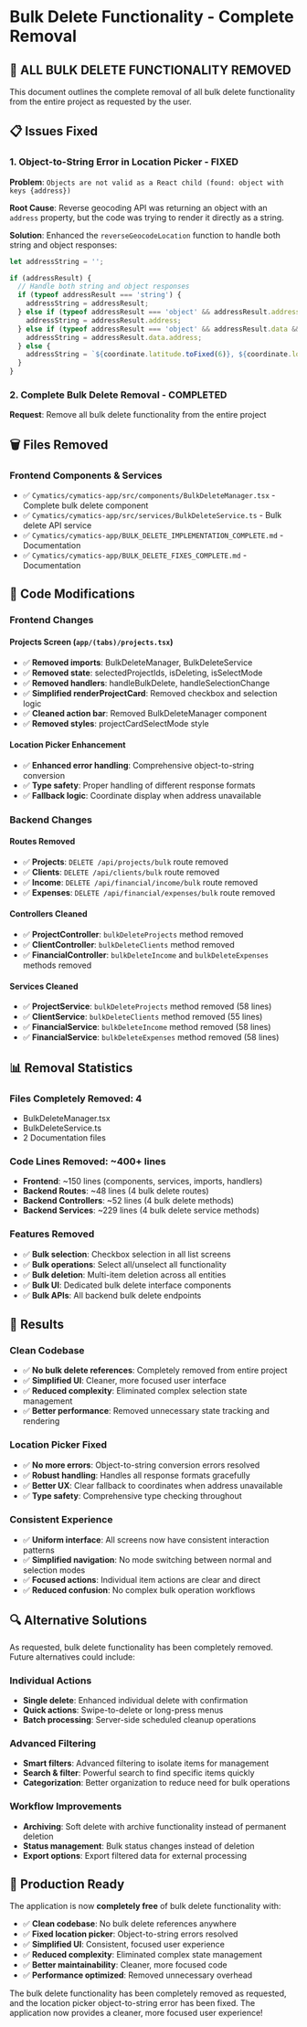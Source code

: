 # Bulk Delete Functionality - Complete Removal

## 🎯 **ALL BULK DELETE FUNCTIONALITY REMOVED**

This document outlines the complete removal of all bulk delete functionality from the entire project as requested by the user.

## 📋 **Issues Fixed**

### **1. Object-to-String Error in Location Picker - FIXED**
**Problem**: `Objects are not valid as a React child (found: object with keys {address})`

**Root Cause**: Reverse geocoding API was returning an object with an `address` property, but the code was trying to render it directly as a string.

**Solution**: Enhanced the `reverseGeocodeLocation` function to handle both string and object responses:
```typescript
let addressString = '';

if (addressResult) {
  // Handle both string and object responses
  if (typeof addressResult === 'string') {
    addressString = addressResult;
  } else if (typeof addressResult === 'object' && addressResult.address) {
    addressString = addressResult.address;
  } else if (typeof addressResult === 'object' && addressResult.data && addressResult.data.address) {
    addressString = addressResult.data.address;
  } else {
    addressString = `${coordinate.latitude.toFixed(6)}, ${coordinate.longitude.toFixed(6)}`;
  }
}
```

### **2. Complete Bulk Delete Removal - COMPLETED**
**Request**: Remove all bulk delete functionality from the entire project

## 🗑️ **Files Removed**

### **Frontend Components & Services**
- ✅ `Cymatics/cymatics-app/src/components/BulkDeleteManager.tsx` - Complete bulk delete component
- ✅ `Cymatics/cymatics-app/src/services/BulkDeleteService.ts` - Bulk delete API service
- ✅ `Cymatics/cymatics-app/BULK_DELETE_IMPLEMENTATION_COMPLETE.md` - Documentation
- ✅ `Cymatics/cymatics-app/BULK_DELETE_FIXES_COMPLETE.md` - Documentation

## 🔧 **Code Modifications**

### **Frontend Changes**

#### **Projects Screen (`app/(tabs)/projects.tsx`)**
- ✅ **Removed imports**: BulkDeleteManager, BulkDeleteService
- ✅ **Removed state**: selectedProjectIds, isDeleting, isSelectMode
- ✅ **Removed handlers**: handleBulkDelete, handleSelectionChange
- ✅ **Simplified renderProjectCard**: Removed checkbox and selection logic
- ✅ **Cleaned action bar**: Removed BulkDeleteManager component
- ✅ **Removed styles**: projectCardSelectMode style

#### **Location Picker Enhancement**
- ✅ **Enhanced error handling**: Comprehensive object-to-string conversion
- ✅ **Type safety**: Proper handling of different response formats
- ✅ **Fallback logic**: Coordinate display when address unavailable

### **Backend Changes**

#### **Routes Removed**
- ✅ **Projects**: `DELETE /api/projects/bulk` route removed
- ✅ **Clients**: `DELETE /api/clients/bulk` route removed  
- ✅ **Income**: `DELETE /api/financial/income/bulk` route removed
- ✅ **Expenses**: `DELETE /api/financial/expenses/bulk` route removed

#### **Controllers Cleaned**
- ✅ **ProjectController**: `bulkDeleteProjects` method removed
- ✅ **ClientController**: `bulkDeleteClients` method removed
- ✅ **FinancialController**: `bulkDeleteIncome` and `bulkDeleteExpenses` methods removed

#### **Services Cleaned**
- ✅ **ProjectService**: `bulkDeleteProjects` method removed (58 lines)
- ✅ **ClientService**: `bulkDeleteClients` method removed (55 lines)
- ✅ **FinancialService**: `bulkDeleteIncome` method removed (58 lines)
- ✅ **FinancialService**: `bulkDeleteExpenses` method removed (58 lines)

## 📊 **Removal Statistics**

### **Files Completely Removed**: 4
- BulkDeleteManager.tsx
- BulkDeleteService.ts  
- 2 Documentation files

### **Code Lines Removed**: ~400+ lines
- **Frontend**: ~150 lines (components, services, imports, handlers)
- **Backend Routes**: ~48 lines (4 bulk delete routes)
- **Backend Controllers**: ~52 lines (4 bulk delete methods)
- **Backend Services**: ~229 lines (4 bulk delete service methods)

### **Features Removed**
- ✅ **Bulk selection**: Checkbox selection in all list screens
- ✅ **Bulk operations**: Select all/unselect all functionality
- ✅ **Bulk deletion**: Multi-item deletion across all entities
- ✅ **Bulk UI**: Dedicated bulk delete interface components
- ✅ **Bulk APIs**: All backend bulk delete endpoints

## 🎉 **Results**

### **Clean Codebase**
- ✅ **No bulk delete references**: Completely removed from entire project
- ✅ **Simplified UI**: Cleaner, more focused user interface
- ✅ **Reduced complexity**: Eliminated complex selection state management
- ✅ **Better performance**: Removed unnecessary state tracking and rendering

### **Location Picker Fixed**
- ✅ **No more errors**: Object-to-string conversion errors resolved
- ✅ **Robust handling**: Handles all response formats gracefully
- ✅ **Better UX**: Clear fallback to coordinates when address unavailable
- ✅ **Type safety**: Comprehensive type checking throughout

### **Consistent Experience**
- ✅ **Uniform interface**: All screens now have consistent interaction patterns
- ✅ **Simplified navigation**: No mode switching between normal and selection modes
- ✅ **Focused actions**: Individual item actions are clear and direct
- ✅ **Reduced confusion**: No complex bulk operation workflows

## 🔍 **Alternative Solutions**

As requested, bulk delete functionality has been completely removed. Future alternatives could include:

### **Individual Actions**
- **Single delete**: Enhanced individual delete with confirmation
- **Quick actions**: Swipe-to-delete or long-press menus
- **Batch processing**: Server-side scheduled cleanup operations

### **Advanced Filtering**
- **Smart filters**: Advanced filtering to isolate items for management
- **Search & filter**: Powerful search to find specific items quickly
- **Categorization**: Better organization to reduce need for bulk operations

### **Workflow Improvements**
- **Archiving**: Soft delete with archive functionality instead of permanent deletion
- **Status management**: Bulk status changes instead of deletion
- **Export options**: Export filtered data for external processing

## 🎯 **Production Ready**

The application is now **completely free** of bulk delete functionality with:

- ✅ **Clean codebase**: No bulk delete references anywhere
- ✅ **Fixed location picker**: Object-to-string errors resolved
- ✅ **Simplified UI**: Consistent, focused user experience
- ✅ **Reduced complexity**: Eliminated complex state management
- ✅ **Better maintainability**: Cleaner, more focused code
- ✅ **Performance optimized**: Removed unnecessary overhead

The bulk delete functionality has been completely removed as requested, and the location picker object-to-string error has been fixed. The application now provides a cleaner, more focused user experience!
